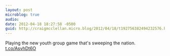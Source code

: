 ```yaml
---
layout: post
microblog: true
audio: 
date: 2012-04-18 18:27:58 -0500
guid: http://craigmcclellan.micro.blog/2012/04/18/t192756382494232576.html
---
```

Playing the new youth group game that's sweeping the nation. [t.co/AsvhDt6O](http://t.co/AsvhDt6O)
